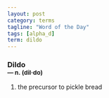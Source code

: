 ```yaml
---
layout: post
category: terms
tagline: "Word of the Day"
tags: [alpha_d]
term: dildo
---
```


<h3>Dildo<br/> <small>&mdash; n. (dil<span>&middot;</span>do)</small></h3>
<p><ol>
<li>the precursor to pickle bread</li>
</ol></p>
